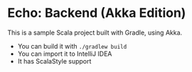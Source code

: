 # Echo: Backend (Akka Edition)

This is a sample Scala project built with Gradle, using Akka.
 
- You can build it with ```./gradlew build```
- You can import it to IntelliJ IDEA
- It has ScalaStyle support
  
